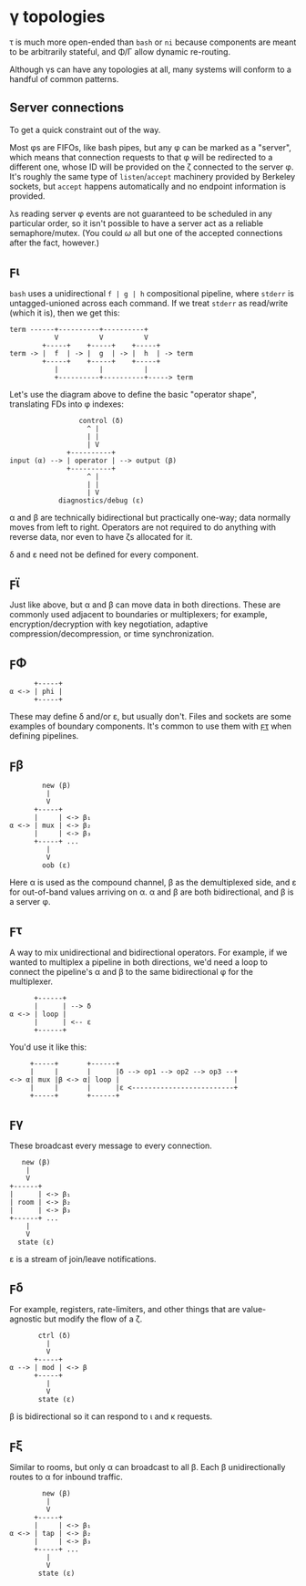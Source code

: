 # γ topologies
τ is much more open-ended than `bash` or `ni` because components are meant to be arbitrarily stateful, and Φ/Γ allow dynamic re-routing.

Although γs can have any topologies at all, many systems will conform to a handful of common patterns.


## Server connections
To get a quick constraint out of the way.

Most φs are FIFOs, like bash pipes, but any φ can be marked as a "server", which means that connection requests to that φ will be redirected to a different one, whose ID will be provided on the ζ connected to the server φ. It's roughly the same type of `listen`/`accept` machinery provided by Berkeley sockets, but `accept` happens automatically and no endpoint information is provided.

λs reading server φ events are not guaranteed to be scheduled in any particular order, so it isn't possible to have a server act as a reliable semaphore/mutex. (You could _ω_ all but one of the accepted connections after the fact, however.)


## ϝι
`bash` uses a unidirectional `f | g | h` compositional pipeline, where `stderr` is untagged-unioned across each command. If we treat `stderr` as read/write (which it is), then we get this:

```
term ------+----------+----------+
           V          V          V
        +-----+    +-----+    +-----+
term -> |  f  | -> |  g  | -> |  h  | -> term
        +-----+    +-----+    +-----+
           |          |          |
           +----------+----------+-----> term
```

Let's use the diagram above to define the basic "operator shape", translating FDs into φ indexes:

```
                 control (δ)
                   ^ |
                   | |
                   | V
              +----------+
input (α) --> | operator | --> output (β)
              +----------+
                   ^ |
                   | |
                   | V
            diagnostics/debug (ε)
```

α and β are technically bidirectional but practically one-way; data normally moves from left to right. Operators are not required to do anything with reverse data, nor even to have ζs allocated for it.

δ and ε need not be defined for every component.


## ϝϊ
Just like above, but α and β can move data in both directions. These are commonly used adjacent to boundaries or multiplexers; for example, encryption/decryption with key negotiation, adaptive compression/decompression, or time synchronization.


## ϝΦ
```
      +-----+
α <-> | phi |
      +-----+
```

These may define δ and/or ε, but usually don't. Files and sockets are some examples of boundary components. It's common to use them with [ϝτ](#ϝτ) when defining pipelines.


## ϝβ
```
        new (β)
         |
         V
      +-----+
      |     | <-> β₁
α <-> | mux | <-> β₂
      |     | <-> β₃
      +-----+ ...
         |
         V
        oob (ε)
```

Here α is used as the compound channel, β as the demultiplexed side, and ε for out-of-band values arriving on α. α and β are both bidirectional, and β is a server φ.


## ϝτ
A way to mix unidirectional and bidirectional operators. For example, if we wanted to multiplex a pipeline in both directions, we'd need a loop to connect the pipeline's α and β to the same bidirectional φ for the multiplexer.

```
      +------+
      |      | --> δ
α <-> | loop |
      |      | <-- ε
      +------+
```

You'd use it like this:

```
     +-----+       +------+
     |     |       |      |δ --> op1 --> op2 --> op3 --+
<-> α| mux |β <-> α| loop |                            |
     |     |       |      |ε <-------------------------+
     +-----+       +------+
```


## ϝγ
These broadcast every message to every connection.

```
   new (β)
    |
    V
+------+
|      | <-> β₁
| room | <-> β₂
|      | <-> β₃
+------+ ...
    |
    V
  state (ε)
```

ε is a stream of join/leave notifications.


## ϝδ
For example, registers, rate-limiters, and other things that are value-agnostic but modify the flow of a ζ.

```
       ctrl (δ)
         |
         V
      +-----+
α --> | mod | <-> β
      +-----+
         |
         V
       state (ε)
```

β is bidirectional so it can respond to ι and κ requests.


## ϝξ
Similar to rooms, but only α can broadcast to all β. Each β unidirectionally routes to α for inbound traffic.

```
        new (β)
         |
         V
      +-----+
      |     | <-> β₁
α <-> | tap | <-> β₂
      |     | <-> β₃
      +-----+ ...
         |
         V
       state (ε)
```
